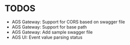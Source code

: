 # TODOS

* AGS Gateway: Support for CORS based on swagger file
* AGS Gateway: Support for base path
* AGS Gateway: Add sample swagger file
* AGS UI: Event value parsing status

